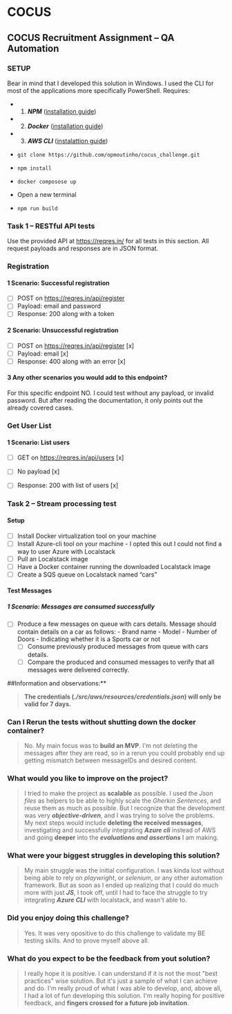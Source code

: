 # COCUS
## COCUS Recruitment Assignment – QA Automation

### SETUP
Bear in mind that I developed this solution in Windows. I used the CLI for most of the applications more specifically PowerShell.
Requires:
- 1. ***NPM*** ([installation guide](https://docs.npmjs.com/downloading-and-installing-node-js-and-npm))
- 2. ***Docker*** ([installation guide](https://docs.docker.com/desktop/install/windows-install/))
- 3. ***AWS CLI*** ([instalattion guide](https://docs.docker.com/desktop/install/windows-install/))

- `git clone https://github.com/opmoutinho/cocus_challenge.git`
- `npm install`
- `docker composose up`
- Open a new terminal
- `npm run build`



### Task 1 – RESTful API tests
Use the provided API at https://reqres.in/ for all tests in this section. All request payloads and
responses are in JSON format.

### Registration

#### 1 Scenario: Successful registration

- [ ] POST on https://reqres.in/api/register
- [ ]  Payload: email and password
- [ ] Response: 200 along with a token

#### 2 Scenario: Unsuccessful registration

- [ ] POST on https://reqres.in/api/register [x]
- [ ] Payload: email [x]
- [ ] Response: 400 along with an error [x]

#### 3 Any other scenarios you would add to this endpoint?
For this specific endpoint NO. I could test without any payload, or invalid password. But after reading the documentation, it only points out the already covered cases.

### Get User List

#### 1 Scenario: List users

- [ ] GET on https://reqres.in/api/users [x]
- [ ] No payload [x]
- [ ] Response: 200 with list of users [x]


### Task 2 – Stream processing test

#### Setup

- [ ] Install Docker virtualization tool on your machine
- [ ] Install Azure-cli tool on your machine - I opted this out I could not find a way to user Azure with Localstack
- [ ] Pull an Localstack image
- [ ] Have a Docker container running the downloaded Localstack image
- [ ] Create a SQS queue on Localstack named “cars”

#### Test Messages
##### 1 Scenario: Messages are consumed successfully 
- [ ]  Produce a few messages on queue with cars details. Message should contain details on a car as follows:
        - Brand name
        - Model
        - Number of Doors
        - Indicating whether it is a Sports car or not
    - [ ] Consume previously produced messages from queue with cars details.
    - [ ] Compare the produced and consumed messages to verify that all messages were delivered correctly.

##Information and observations:**

> **The credentials (*./src/aws/resources/credentials.json*) will only be valid for 7 days.**

### **Can I Rerun the tests without shutting down the docker container?**
> No. My main focus was to **build an MVP**. I'm not deleting the messages after they are read, so in a rerun you could probably end up getting mismatch between messageIDs and desired content.
### **What would you like to improve on the project?**
> I tried to make the project as **scalable** as possible. I used the *Json files* as helpers to be able to highly scale the *Gherkin Sentences*, and reuse them as much as possible. But I recognize that the development was very ***objective-driven***, and I was trying to solve the problems. My next steps would include **deleting the received messages**, investigating and successfully integrating ***Azure cli*** instead of AWS and going **deeper** into the ***evaluations and assertions*** I am making.
### **What were your biggest struggles in developing this solution?**
> My main struggle was the initial configuration. I was kinda lost without being able to rely on *playwright*, or *selenium*, or any other automation framework. But as soon as I ended up realizing that I could do much more with just ***JS***, I took off, until I had to face the struggle to try integrating ***Azure CLI*** with localstack, and wasn't able to.
### **Did you enjoy doing this challenge?**
> Yes. It was very opositive to do this challenge to validate my BE testing skills. And to prove myself above all.
### **What do you expect to be the feedback from yout solution?**
> I really hope it is positive. I can understand if it is not the most "best practices" wise solution. But it's just a sample of what I can achieve and do. I'm really proud of what I was able to develop, and, above all, I had a lot of fun developing this solution. I'm really hoping for positive feedback, and **fingers crossed for a future job invitation**.
